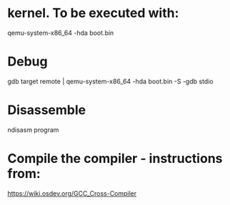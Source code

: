 # kernel. To be executed with:
qemu-system-x86_64 -hda boot.bin

# Debug
gdb target remote | qemu-system-x86_64 -hda boot.bin -S -gdb stdio

# Disassemble
ndisasm program

# Compile the compiler - instructions from:

https://wiki.osdev.org/GCC_Cross-Compiler


